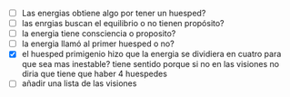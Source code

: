- [ ] Las energias obtiene algo por tener un huesped?
- [ ] las enrgias buscan el equilibrio o no tienen propósito?
- [ ] la energia tiene consciencia o proposito?
- [ ] la energia llamó al primer huesped o no?
- [x] el huesped primigenio hizo que la energia se dividiera en cuatro para que sea mas inestable? tiene sentido porque si no en las visiones no diria que tiene que haber 4 huespedes
- [ ] añadir una lista de las visiones